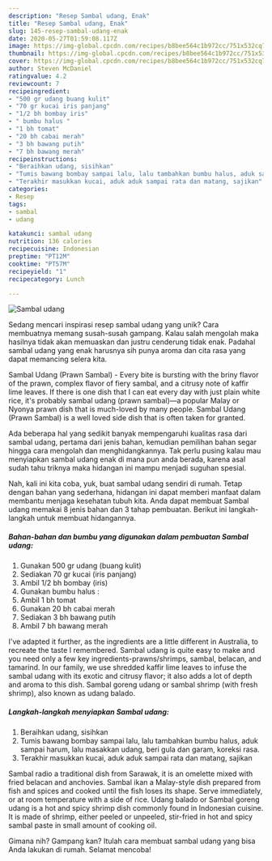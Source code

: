 ```yaml
---
description: "Resep Sambal udang, Enak"
title: "Resep Sambal udang, Enak"
slug: 145-resep-sambal-udang-enak
date: 2020-05-27T01:59:08.117Z
image: https://img-global.cpcdn.com/recipes/b8bee564c1b972cc/751x532cq70/sambal-udang-foto-resep-utama.jpg
thumbnail: https://img-global.cpcdn.com/recipes/b8bee564c1b972cc/751x532cq70/sambal-udang-foto-resep-utama.jpg
cover: https://img-global.cpcdn.com/recipes/b8bee564c1b972cc/751x532cq70/sambal-udang-foto-resep-utama.jpg
author: Steven McDaniel
ratingvalue: 4.2
reviewcount: 7
recipeingredient:
- "500 gr udang buang kulit"
- "70 gr kucai iris panjang"
- "1/2 bh bombay iris"
- " bumbu halus "
- "1 bh tomat"
- "20 bh cabai merah"
- "3 bh bawang putih"
- "7 bh bawang merah"
recipeinstructions:
- "Beraihkan udang, sisihkan"
- "Tumis bawang bombay sampai lalu, lalu tambahkan bumbu halus, aduk sampai harum, lalu masakkan udang, beri gula dan garam, koreksi rasa."
- "Terakhir masukkan kucai, aduk aduk sampai rata dan matang, sajikan"
categories:
- Resep
tags:
- sambal
- udang

katakunci: sambal udang 
nutrition: 136 calories
recipecuisine: Indonesian
preptime: "PT12M"
cooktime: "PT57M"
recipeyield: "1"
recipecategory: Lunch

---
```



![Sambal udang](https://img-global.cpcdn.com/recipes/b8bee564c1b972cc/751x532cq70/sambal-udang-foto-resep-utama.jpg)

Sedang mencari inspirasi resep sambal udang yang unik? Cara membuatnya memang susah-susah gampang. Kalau salah mengolah maka hasilnya tidak akan memuaskan dan justru cenderung tidak enak. Padahal sambal udang yang enak harusnya sih punya aroma dan cita rasa yang dapat memancing selera kita.

Sambal Udang (Prawn Sambal) - Every bite is bursting with the briny flavor of the prawn, complex flavor of fiery sambal, and a citrusy note of kaffir lime leaves. If there is one dish that I can eat every day with just plain white rice, it&#39;s probably sambal udang (prawn sambal)—a popular Malay or Nyonya prawn dish that is much-loved by many people. Sambal Udang (Prawn Sambal) is a well loved side dish that is often taken for granted.

Ada beberapa hal yang sedikit banyak mempengaruhi kualitas rasa dari sambal udang, pertama dari jenis bahan, kemudian pemilihan bahan segar hingga cara mengolah dan menghidangkannya. Tak perlu pusing kalau mau menyiapkan sambal udang enak di mana pun anda berada, karena asal sudah tahu triknya maka hidangan ini mampu menjadi suguhan spesial.


Nah, kali ini kita coba, yuk, buat sambal udang sendiri di rumah. Tetap dengan bahan yang sederhana, hidangan ini dapat memberi manfaat dalam membantu menjaga kesehatan tubuh kita. Anda dapat membuat Sambal udang memakai 8 jenis bahan dan 3 tahap pembuatan. Berikut ini langkah-langkah untuk membuat hidangannya.

<!--inarticleads1-->

##### Bahan-bahan dan bumbu yang digunakan dalam pembuatan Sambal udang:

1. Gunakan 500 gr udang (buang kulit)
1. Sediakan 70 gr kucai (iris panjang)
1. Ambil 1/2 bh bombay (iris)
1. Gunakan  bumbu halus :
1. Ambil 1 bh tomat
1. Gunakan 20 bh cabai merah
1. Sediakan 3 bh bawang putih
1. Ambil 7 bh bawang merah


I&#39;ve adapted it further, as the ingredients are a little different in Australia, to recreate the taste I remembered. Sambal udang is quite easy to make and you need only a few key ingredients-prawns/shrimps, sambal, belacan, and tamarind. In our family, we use shredded kaffir lime leaves to infuse the sambal udang with its exotic and citrusy flavor; it also adds a lot of depth and aroma to this dish. Sambal goreng udang or sambal shrimp (with fresh shrimp), also known as udang balado. 

<!--inarticleads2-->

##### Langkah-langkah menyiapkan Sambal udang:

1. Beraihkan udang, sisihkan
1. Tumis bawang bombay sampai lalu, lalu tambahkan bumbu halus, aduk sampai harum, lalu masakkan udang, beri gula dan garam, koreksi rasa.
1. Terakhir masukkan kucai, aduk aduk sampai rata dan matang, sajikan


Sambal radio a traditional dish from Sarawak, it is an omelette mixed with fried belacan and anchovies. Sambal ikan a Malay-style dish prepared from fish and spices and cooked until the fish loses its shape. Serve immediately, or at room temperature with a side of rice. Udang balado or Sambal goreng udang is a hot and spicy shrimp dish commonly found in Indonesian cuisine. It is made of shrimp, either peeled or unpeeled, stir-fried in hot and spicy sambal paste in small amount of cooking oil. 

Gimana nih? Gampang kan? Itulah cara membuat sambal udang yang bisa Anda lakukan di rumah. Selamat mencoba!
